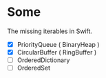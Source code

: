 # Some

The missing iterables in Swift.

- [x] PriorityQueue ( BinaryHeap )
- [x] CircularBuffer ( RingBuffer ) 
- [ ] OrderedDictionary
- [ ] OrderedSet
